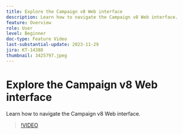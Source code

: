 ```yaml
---
title: Explore the Campaign v8 Web interface
description: Learn how to navigate the Campaign v8 Web interface.
feature: Overview
role: User
level: Beginner
doc-type: Feature Video
last-substantial-update: 2023-11-29
jira: KT-14388
thumbnail: 3425797.jpeg
---
```


# Explore the Campaign v8 Web interface

Learn how to navigate the Campaign v8 Web interface.

>[!VIDEO](https://video.tv.adobe.com/v/3425797/?learn=on)
